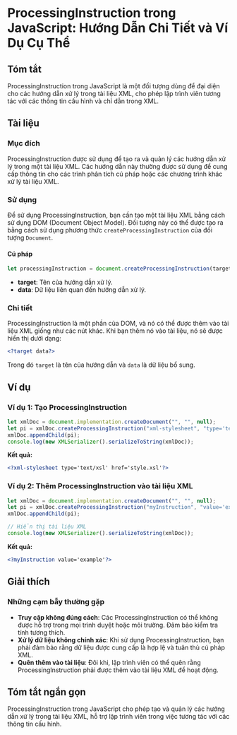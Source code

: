 <!--
Meta Description: # ProcessingInstruction trong JavaScript: Hướng Dẫn Chi Tiết và Ví Dụ Cụ Thể ## Tóm tắt ProcessingInstruction trong JavaScript là một đối tượng dùng đ...
Meta Keywords: liệu, xml, processinginstruction, tài, trong
-->

# ProcessingInstruction trong JavaScript: Hướng Dẫn Chi Tiết và Ví Dụ Cụ Thể

## Tóm tắt
ProcessingInstruction trong JavaScript là một đối tượng dùng để đại diện cho các hướng dẫn xử lý trong tài liệu XML, cho phép lập trình viên tương tác với các thông tin cấu hình và chỉ dẫn trong XML.

## Tài liệu
### Mục đích
ProcessingInstruction được sử dụng để tạo ra và quản lý các hướng dẫn xử lý trong một tài liệu XML. Các hướng dẫn này thường được sử dụng để cung cấp thông tin cho các trình phân tích cú pháp hoặc các chương trình khác xử lý tài liệu XML.

### Sử dụng
Để sử dụng ProcessingInstruction, bạn cần tạo một tài liệu XML bằng cách sử dụng DOM (Document Object Model). Đối tượng này có thể được tạo ra bằng cách sử dụng phương thức `createProcessingInstruction` của đối tượng `Document`.

#### Cú pháp
```javascript
let processingInstruction = document.createProcessingInstruction(target, data);
```

- **target**: Tên của hướng dẫn xử lý.
- **data**: Dữ liệu liên quan đến hướng dẫn xử lý.

### Chi tiết
ProcessingInstruction là một phần của DOM, và nó có thể được thêm vào tài liệu XML giống như các nút khác. Khi bạn thêm nó vào tài liệu, nó sẽ được hiển thị dưới dạng:
```xml
<?target data?>
```
Trong đó `target` là tên của hướng dẫn và `data` là dữ liệu bổ sung. 

## Ví dụ
### Ví dụ 1: Tạo ProcessingInstruction
```javascript
let xmlDoc = document.implementation.createDocument("", "", null);
let pi = xmlDoc.createProcessingInstruction("xml-stylesheet", "type='text/xsl' href='style.xsl'");
xmlDoc.appendChild(pi);
console.log(new XMLSerializer().serializeToString(xmlDoc));
```
**Kết quả:**
```xml
<?xml-stylesheet type='text/xsl' href='style.xsl'?>
```

### Ví dụ 2: Thêm ProcessingInstruction vào tài liệu XML
```javascript
let xmlDoc = document.implementation.createDocument("", "", null);
let pi = xmlDoc.createProcessingInstruction("myInstruction", "value='example'");
xmlDoc.appendChild(pi);

// Hiển thị tài liệu XML
console.log(new XMLSerializer().serializeToString(xmlDoc));
```
**Kết quả:**
```xml
<?myInstruction value='example'?>
```

## Giải thích
### Những cạm bẫy thường gặp
- **Truy cập không đúng cách**: Các ProcessingInstruction có thể không được hỗ trợ trong mọi trình duyệt hoặc môi trường. Đảm bảo kiểm tra tính tương thích.
- **Xử lý dữ liệu không chính xác**: Khi sử dụng ProcessingInstruction, bạn phải đảm bảo rằng dữ liệu được cung cấp là hợp lệ và tuân thủ cú pháp XML.
- **Quên thêm vào tài liệu**: Đôi khi, lập trình viên có thể quên rằng ProcessingInstruction phải được thêm vào tài liệu XML để hoạt động.

## Tóm tắt ngắn gọn
ProcessingInstruction trong JavaScript cho phép tạo và quản lý các hướng dẫn xử lý trong tài liệu XML, hỗ trợ lập trình viên trong việc tương tác với các thông tin cấu hình.